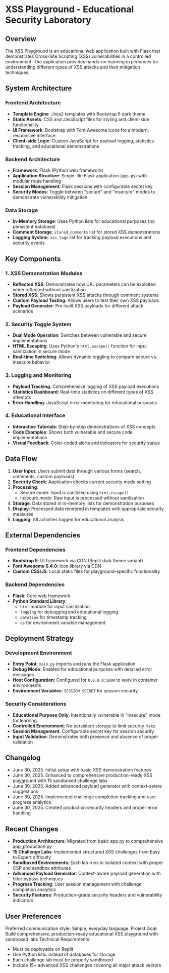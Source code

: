 # XSS Playground - Educational Security Laboratory

## Overview

The XSS Playground is an educational web application built with Flask that demonstrates Cross-Site Scripting (XSS) vulnerabilities in a controlled environment. The application provides hands-on learning experiences for understanding different types of XSS attacks and their mitigation techniques.

## System Architecture

### Frontend Architecture
- **Template Engine**: Jinja2 templates with Bootstrap 5 dark theme
- **Static Assets**: CSS and JavaScript files for styling and client-side functionality
- **UI Framework**: Bootstrap with Font Awesome icons for a modern, responsive interface
- **Client-side Logic**: Custom JavaScript for payload logging, statistics tracking, and educational demonstrations

### Backend Architecture
- **Framework**: Flask (Python web framework)
- **Application Structure**: Single-file Flask application (`app.py`) with modular route handling
- **Session Management**: Flask sessions with configurable secret key
- **Security Modes**: Toggle between "secure" and "insecure" modes to demonstrate vulnerability mitigation

### Data Storage
- **In-Memory Storage**: Uses Python lists for educational purposes (no persistent database)
- **Comment Storage**: `stored_comments` list for stored XSS demonstrations
- **Logging System**: `xss_logs` list for tracking payload executions and security events

## Key Components

### 1. XSS Demonstration Modules
- **Reflected XSS**: Demonstrates how URL parameters can be exploited when reflected without sanitization
- **Stored XSS**: Shows persistent XSS attacks through comment systems
- **Custom Payload Testing**: Allows users to test their own XSS payloads
- **Payload Generator**: Pre-built XSS payloads for different attack scenarios

### 2. Security Toggle System
- **Dual Mode Operation**: Switches between vulnerable and secure implementations
- **HTML Escaping**: Uses Python's `html.escape()` function for input sanitization in secure mode
- **Real-time Switching**: Allows dynamic toggling to compare secure vs. insecure behavior

### 3. Logging and Monitoring
- **Payload Tracking**: Comprehensive logging of XSS payload executions
- **Statistics Dashboard**: Real-time statistics on different types of XSS attempts
- **Error Handling**: JavaScript error monitoring for educational purposes

### 4. Educational Interface
- **Interactive Tutorials**: Step-by-step demonstrations of XSS concepts
- **Code Examples**: Shows both vulnerable and secure code implementations
- **Visual Feedback**: Color-coded alerts and indicators for security status

## Data Flow

1. **User Input**: Users submit data through various forms (search, comments, custom payloads)
2. **Security Check**: Application checks current security mode setting
3. **Processing**: 
   - Secure mode: Input is sanitized using `html.escape()`
   - Insecure mode: Raw input is processed without sanitization
4. **Storage**: Data stored in in-memory lists for demonstration purposes
5. **Display**: Processed data rendered in templates with appropriate security measures
6. **Logging**: All activities logged for educational analysis

## External Dependencies

### Frontend Dependencies
- **Bootstrap 5**: UI framework via CDN (Replit dark theme variant)
- **Font Awesome 6.4.0**: Icon library via CDN
- **Custom CSS/JS**: Local static files for playground-specific functionality

### Backend Dependencies
- **Flask**: Core web framework
- **Python Standard Library**: 
  - `html` module for input sanitization
  - `logging` for debugging and educational logging
  - `datetime` for timestamp tracking
  - `os` for environment variable management

## Deployment Strategy

### Development Environment
- **Entry Point**: `main.py` imports and runs the Flask application
- **Debug Mode**: Enabled for educational purposes with detailed error messages
- **Host Configuration**: Configured for `0.0.0.0:5000` to work in container environments
- **Environment Variables**: `SESSION_SECRET` for session security

### Security Considerations
- **Educational Purpose Only**: Intentionally vulnerable in "insecure" mode for learning
- **Controlled Environment**: No persistent storage to limit security risks
- **Session Management**: Configurable secret key for session security
- **Input Validation**: Demonstrates both presence and absence of proper validation

## Changelog

- June 30, 2025. Initial setup with basic XSS demonstration features
- June 30, 2025. Enhanced to comprehensive production-ready XSS playground with 15 sandboxed challenge labs
- June 30, 2025. Added advanced payload generator with context-aware suggestions
- June 30, 2025. Implemented challenge completion tracking and user progress analytics
- June 30, 2025. Created production security headers and proper error handling

## Recent Changes

- **Production Architecture**: Migrated from basic app.py to comprehensive app_production.py
- **15 Challenge Labs**: Implemented structured XSS challenges from Easy to Expert difficulty
- **Sandboxed Environments**: Each lab runs in isolated context with proper CSP and sandbox attributes
- **Advanced Payload Generator**: Context-aware payload generation with filter bypass techniques
- **Progress Tracking**: User session management with challenge completion analytics
- **Security Features**: Production-grade security headers and vulnerability indicators

## User Preferences

Preferred communication style: Simple, everyday language.
Project Goal: Build comprehensive, production-ready educational XSS playground with sandboxed labs
Technical Requirements: 
- Must be deployable on Replit
- Use Python lists instead of databases for storage
- Each challenge lab must be properly sandboxed
- Include 15+ advanced XSS challenges covering all major attack vectors